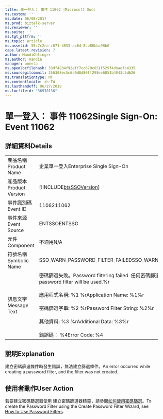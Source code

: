 ```yaml
---
title: 單一登入： 事件 11062 |Microsoft Docs
ms.custom: ''
ms.date: 06/08/2017
ms.prod: biztalk-server
ms.reviewer: ''
ms.suite: ''
ms.tgt_pltfrm: ''
ms.topic: article
ms.assetid: 55c7c2ea-c671-4853-ac64-8cb80bba98b0
caps.latest.revision: 7
author: MandiOhlinger
ms.author: mandia
manager: anneta
ms.openlocfilehash: 50df4834f92eff7cc679c051f529f4dbaefc4335
ms.sourcegitcommit: 266308ec5c6a9d8d80ff298ee6051b4843c5d626
ms.translationtype: MT
ms.contentlocale: zh-TW
ms.lasthandoff: 06/27/2018
ms.locfileid: "36970136"
---
```

# <a name="single-sign-on-event-11062"></a><span data-ttu-id="763e4-102">單一登入： 事件 11062</span><span class="sxs-lookup"><span data-stu-id="763e4-102">Single Sign-On: Event 11062</span></span>
## <a name="details"></a><span data-ttu-id="763e4-103">詳細資料</span><span class="sxs-lookup"><span data-stu-id="763e4-103">Details</span></span>  
  
|                 |                                                                                                                                                                                                        |
|-----------------|--------------------------------------------------------------------------------------------------------------------------------------------------------------------------------------------------------|
|  <span data-ttu-id="763e4-104">產品名稱</span><span class="sxs-lookup"><span data-stu-id="763e4-104">Product Name</span></span>   |                                                                                       <span data-ttu-id="763e4-105">企業單一登入</span><span class="sxs-lookup"><span data-stu-id="763e4-105">Enterprise Single Sign-On</span></span>                                                                                        |
| <span data-ttu-id="763e4-106">產品版本</span><span class="sxs-lookup"><span data-stu-id="763e4-106">Product Version</span></span> |                                                                       [!INCLUDE[btsSSOVersion](../includes/btsssoversion-md.md)]                                                                       |
|    <span data-ttu-id="763e4-107">事件識別碼</span><span class="sxs-lookup"><span data-stu-id="763e4-107">Event ID</span></span>     |                                                                                                 <span data-ttu-id="763e4-108">11062</span><span class="sxs-lookup"><span data-stu-id="763e4-108">11062</span></span>                                                                                                  |
|  <span data-ttu-id="763e4-109">事件來源</span><span class="sxs-lookup"><span data-stu-id="763e4-109">Event Source</span></span>   |                                                                                                 <span data-ttu-id="763e4-110">ENTSSO</span><span class="sxs-lookup"><span data-stu-id="763e4-110">ENTSSO</span></span>                                                                                                 |
|    <span data-ttu-id="763e4-111">元件</span><span class="sxs-lookup"><span data-stu-id="763e4-111">Component</span></span>    |                                                                                                  <span data-ttu-id="763e4-112">不適用</span><span class="sxs-lookup"><span data-stu-id="763e4-112">N/A</span></span>                                                                                                   |
|  <span data-ttu-id="763e4-113">符號名稱</span><span class="sxs-lookup"><span data-stu-id="763e4-113">Symbolic Name</span></span>  |                                                                                    <span data-ttu-id="763e4-114">SSO_WARN_PASSWORD_FILTER_FAILED</span><span class="sxs-lookup"><span data-stu-id="763e4-114">SSO_WARN_PASSWORD_FILTER_FAILED</span></span>                                                                                     |
|  <span data-ttu-id="763e4-115">訊息文字</span><span class="sxs-lookup"><span data-stu-id="763e4-115">Message Text</span></span>   | <span data-ttu-id="763e4-116">密碼篩選失敗。</span><span class="sxs-lookup"><span data-stu-id="763e4-116">Password filtering failed.</span></span> <span data-ttu-id="763e4-117">任何密碼篩選將不會 used.%r</span><span class="sxs-lookup"><span data-stu-id="763e4-117">No password filter will be used.%r</span></span><br /><br /> <span data-ttu-id="763e4-118">應用程式名稱: %1 %r</span><span class="sxs-lookup"><span data-stu-id="763e4-118">Application Name: %1%r</span></span><br /><br /> <span data-ttu-id="763e4-119">密碼篩選字串: %2 %r</span><span class="sxs-lookup"><span data-stu-id="763e4-119">Password Filter String: %2%r</span></span><br /><br /> <span data-ttu-id="763e4-120">其他資料: %3 %r</span><span class="sxs-lookup"><span data-stu-id="763e4-120">Additional Data: %3%r</span></span><br /><br /> <span data-ttu-id="763e4-121">錯誤碼： %4</span><span class="sxs-lookup"><span data-stu-id="763e4-121">Error Code: %4</span></span> |
  
## <a name="explanation"></a><span data-ttu-id="763e4-122">說明</span><span class="sxs-lookup"><span data-stu-id="763e4-122">Explanation</span></span>  
 <span data-ttu-id="763e4-123">建立密碼篩選條件時發生錯誤，無法建立篩選條件。</span><span class="sxs-lookup"><span data-stu-id="763e4-123">An error occurred while creating a password filter, and the filter was not created.</span></span>  
  
## <a name="user-action"></a><span data-ttu-id="763e4-124">使用者動作</span><span class="sxs-lookup"><span data-stu-id="763e4-124">User Action</span></span>  
 <span data-ttu-id="763e4-125">若要建立密碼篩選器使用 建立密碼篩選器精靈，請參閱[如何使用密碼篩選](../core/how-to-use-password-filters.md)。</span><span class="sxs-lookup"><span data-stu-id="763e4-125">To create the Password Filter using the Create Password Filter Wizard, see [How to Use Password Filters](../core/how-to-use-password-filters.md).</span></span>
